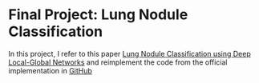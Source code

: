 # Final Project: Lung Nodule Classification

In this project, I refer to this paper [Lung Nodule Classification using Deep Local-Global Networks](https://arxiv.org/abs/1904.10126) and reimplement the code from the official implementation in [GitHub](https://github.com/mundher/local-global) 

